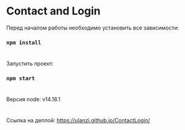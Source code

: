 # Contact and Login


Перед началом работы необходимо установить все зависимости:
### `npm install`
#

Запустить проект: 
### `npm start`
#

Версия node: v14.18.1
#
Ссылка на деплой: https://ulanzi.github.io/ContactLogin/
